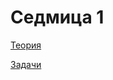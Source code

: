 # Седмица 1

[Теория](https://github.com/AleksandrinaKovachka/Introduction-to-programming-2021-2022/tree/main/Week01/Theory)

[Задачи](https://github.com/AleksandrinaKovachka/Introduction-to-programming-2021-2022/tree/main/Week01/Tasks)
